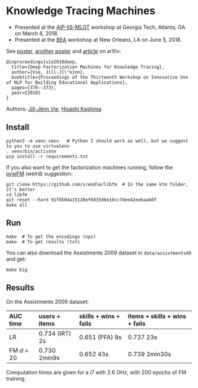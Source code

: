 # Knowledge Tracing Machines

- Presented at the [AIP-IIS-MLGT](https://sites.google.com/view/aip-fau-mlgt-2018/home) workshop at Georgia Tech, Atlanta, GA on March 8, 2018.
- Presented at the [BEA](https://www.cs.rochester.edu/~tetreaul/naacl-bea13.html) workshop at New Orleans, LA on June 5, 2018.

See [poster](https://github.com/jilljenn/ktm/blob/master/poster/ktm-poster.pdf), [another poster](https://github.com/jilljenn/ktm/blob/master/poster/dfm-kt-poster.pdf) and [article](https://arxiv.org/abs/1805.00356) on arXiv:

    @inproceedings{vie2018deep,
      title={Deep Factorization Machines for Knowledge Tracing},
      author={Vie, Jill-J{\^e}nn},
      booktitle={Proceedings of the Thirteenth Workshop on Innovative Use of NLP for Building Educational Applications},
      pages={370--373},
      year={2018}
    }

Authors: [Jill-Jênn Vie](https://jilljenn.github.io), [Hisashi Kashima](http://www.geocities.co.jp/kashi_pong/index_e.html)

## Install

    python3 -m venv venv   # Python 2 should work as well, but we suggest to you to use virtualenv
    . venv/bin/activate
    pip install -r requirements.txt

If you also want to get the factorization machines running, follow the [pywFM](https://github.com/jfloff/pywFM) (weird) suggestion:

    git clone https://github.com/srendle/libfm  # In the same ktm folder, it's better
    cd libfm
    git reset --hard 91f8504a15120ef6815d6e10cc7dee42eebaab0f
    make all

## Run

    make  # To get the encodings (npz)
    make  # To get results (txt)

You can also download the Assistments 2009 dataset in `data/assistments09` and get:

    make big

## Results

On the Assistments 2009 dataset:

| AUC time    | users + items  | skills + wins + fails | items + skills + wins + fails |
|:------------|:---------------|:----------------------|:------------------------------|
| LR          | 0.734 (IRT) 2s | 0.651 (PFA) 9s        | 0.737 23s                     |
| FM *d* = 20 | 0.730 2min9s   | 0.652 43s             | 0.739 2min30s                 |

Computation times are given for a i7 with 2.6 GHz, with 200 epochs of FM training.
